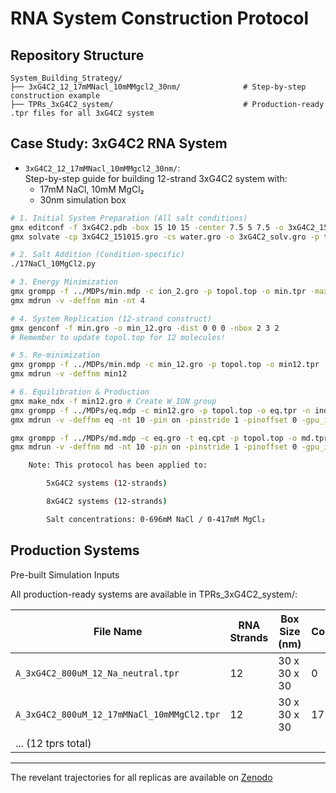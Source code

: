 # RNA System Construction Protocol

## Repository Structure
```
System_Building_Strategy/
├── 3xG4C2_12_17mMNacl_10mMMgcl2_30nm/              # Step-by-step construction example
├── TPRs_3xG4C2_system/                             # Production-ready .tpr files for all 3xG4C2 system
```

## Case Study: 3xG4C2 RNA System
- `3xG4C2_12_17mMNacl_10mMMgcl2_30nm/`:  
  Step-by-step guide for building 12-strand 3xG4C2 system with:
  - 17mM NaCl, 10mM MgCl₂  
  - 30nm simulation box

```bash
# 1. Initial System Preparation (All salt conditions)
gmx editconf -f 3xG4C2.pdb -box 15 10 15 -center 7.5 5 7.5 -o 3xG4C2_151015.gro
gmx solvate -cp 3xG4C2_151015.gro -cs water.gro -o 3xG4C2_solv.gro -p topol.top

# 2. Salt Addition (Condition-specific)
./17NaCl_10MgCl2.py

# 3. Energy Minimization
gmx grompp -f ../MDPs/min.mdp -c ion_2.gro -p topol.top -o min.tpr -maxwarn 3
gmx mdrun -v -deffnm min -nt 4

# 4. System Replication (12-strand construct)
gmx genconf -f min.gro -o min_12.gro -dist 0 0 0 -nbox 2 3 2
# Remember to update topol.top for 12 molecules!

# 5. Re-minimization
gmx grompp -f ../MDPs/min.mdp -c min_12.gro -p topol.top -o min12.tpr -maxwarn 3
gmx mdrun -v -deffnm min12

# 6. Equilibration & Production
gmx make_ndx -f min12.gro # Create W_ION group
gmx grompp -f ../MDPs/eq.mdp -c min12.gro -p topol.top -o eq.tpr -n index.ndx -maxwarn 3
gmx mdrun -v -deffnm eq -nt 10 -pin on -pinstride 1 -pinoffset 0 -gpu_id 0

gmx grompp -f ../MDPs/md.mdp -c eq.gro -t eq.cpt -p topol.top -o md.tpr -maxwarn 3
gmx mdrun -v -deffnm md -nt 10 -pin on -pinstride 1 -pinoffset 0 -gpu_id 0

    Note: This protocol has been applied to:

        5xG4C2 systems (12-strands)

        8xG4C2 systems (12-strands)

        Salt concentrations: 0-696mM NaCl / 0-417mM MgCl₂
```

## Production Systems
Pre-built Simulation Inputs

All production-ready systems are available in TPRs_3xG4C2_system/:

| File Name | RNA Strands | Box Size (nm) | NaCl Concentration (mM)| MgCl₂ Concentration (mM) |
|---------------|-----------|----------------------|-----------|----------------------|
| `A_3xG4C2_800uM_12_Na_neutral.tpr` | 12 | 30 x 30 x 30 | 0 | 0 |
| `A_3xG4C2_800uM_12_17mMNaCl_10mMMgCl2.tpr` | 12 | 30 x 30 x 30 | 17 | 10 |
| ... (12 tprs total) | | |

---

The revelant trajectories for all replicas are available on [Zenodo](https://zenodo.org/records/15608685)


